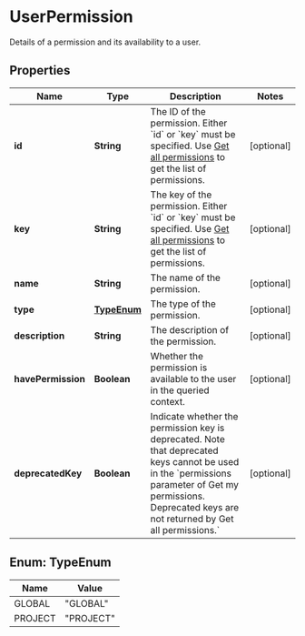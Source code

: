 

# UserPermission

Details of a permission and its availability to a user.

## Properties

Name | Type | Description | Notes
------------ | ------------- | ------------- | -------------
**id** | **String** | The ID of the permission. Either &#x60;id&#x60; or &#x60;key&#x60; must be specified. Use [Get all permissions](#api-rest-api-2-permissions-get) to get the list of permissions. |  [optional]
**key** | **String** | The key of the permission. Either &#x60;id&#x60; or &#x60;key&#x60; must be specified. Use [Get all permissions](#api-rest-api-2-permissions-get) to get the list of permissions. |  [optional]
**name** | **String** | The name of the permission. |  [optional]
**type** | [**TypeEnum**](#TypeEnum) | The type of the permission. |  [optional]
**description** | **String** | The description of the permission. |  [optional]
**havePermission** | **Boolean** | Whether the permission is available to the user in the queried context. |  [optional]
**deprecatedKey** | **Boolean** | Indicate whether the permission key is deprecated. Note that deprecated keys cannot be used in the &#x60;permissions parameter of Get my permissions. Deprecated keys are not returned by Get all permissions.&#x60; |  [optional]



## Enum: TypeEnum

Name | Value
---- | -----
GLOBAL | &quot;GLOBAL&quot;
PROJECT | &quot;PROJECT&quot;



